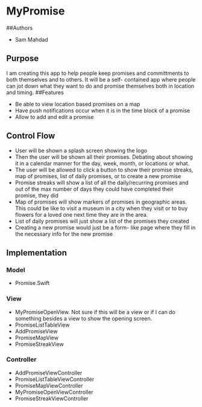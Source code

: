 # MyPromise
##Authors
- Sam Mahdad

## Purpose
I am creating this app to help people keep promises and committments to both 
themselves and to others. It will be a self- contained app where people can jot
 down what they want to do and promise themselves both in location and timing.
##Features
- Be able to view location based promises on a map
- Have push notifications occur when it is in the time block of a promise
- Allow to add and edit a promise

## Control Flow
- User will be shown a splash screen showing the logo
- Then the user will be shown all their promises. Debating about showing it in
 a calendar manner for the day, week, month, or locations or what.
- The user will be allowed to click a button to show their promise streaks, map
 of promises, list of daily promises, or to create a new promise
- Promise streaks will show a list of all the daily/recurring promises and out
 of the max number of days they could have completed their promise, they did
- Map of promises will show markers of promises in geographic areas. This could
 be like to visit a museum in a city when they visit or to buy flowers for a
 loved one next time they are in the area.
- List of daily promises will just show a list of the promises they created
- Creating a new promise would just be a form- like page where they fill in
 the necessary info for the new promise

## Implementation
### Model
- Promise.Swift

### View
- MyPromiseOpenView. Not sure if this will be a view or if I can do something
 besides a view to show the opening screen.
- PromiseListTableView
- AddPromiseView
- PromiseMapView
- PromiseStreakView

### Controller
- AddPromiseViewController
- PromiseListTableViewController
- PromiseMapViewController
- MyPromiseOpenViewController
- PromiseStreakViewController
